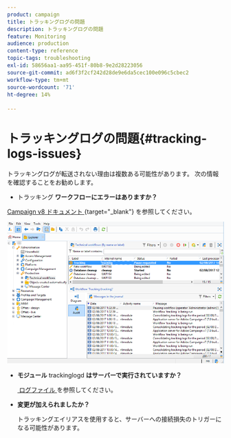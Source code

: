 ```yaml
---
product: campaign
title: トラッキングログの問題
description: トラッキングログの問題
feature: Monitoring
audience: production
content-type: reference
topic-tags: troubleshooting
exl-id: 58656aa1-aa95-451f-80b8-9e2d28223056
source-git-commit: ad6f3f2cf242d28de9e6da5cec100e096c5cbec2
workflow-type: tm+mt
source-wordcount: '71'
ht-degree: 14%

---
```


# トラッキングログの問題{#tracking-logs-issues}



トラッキングログが転送されない理由は複数ある可能性があります。 次の情報を確認することをお勧めします。

* **&#x200B;**&#x200B;トラッキング **ワークフローにエラーはありますか？**

[Campaign v8 ドキュメント &#x200B;](https://experienceleague.adobe.com/docs/campaign/automation/workflows/monitoring-workflows/monitor-technical-workflows.html?lang=ja){target="_blank"} を参照してください。

![](assets/tracking_scheduled_task.png)

* **モジュール** trackinglogd **はサーバーで実行されていますか？**

  [&#x200B; ログファイル &#x200B;](../../production/using/log-files.md) を参照してください。

* **変更が加えられましたか？**

  トラッキングエイリアスを使用すると、サーバーへの接続損失のトリガーになる可能性があります。
